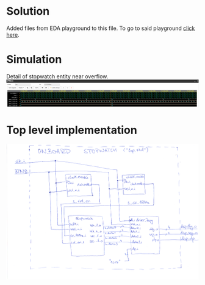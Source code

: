 # Solution
Added files from EDA playground to this file. To go  to said playground [click here](https://www.edaplayground.com/x/49Ey).
# Simulation
Detail of stopwatch entity near overflow. 
![simul](../../Images/07-stopwatch-simul.PNG)
# Top level implementation

![top](../../Images/07-stopwatch-top.png)

